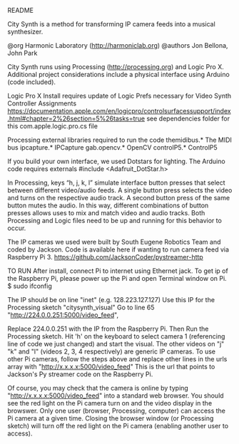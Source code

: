 README

City Synth is a method for transforming IP camera feeds into a musical synthesizer.

@org Harmonic Laboratory (http://harmoniclab.org)
@authors Jon Bellona, John Park

City Synth runs using Processing (http://processing.org) and Logic Pro X. 
Additional project considerations include a physical interface using Arduino (code included).

Logic Pro X
Install requires update of Logic Prefs necessary for Video Synth Controller Assignments
https://documentation.apple.com/en/logicpro/controlsurfacessupport/index.html#chapter=2%26section=5%26tasks=true
	see dependencies folder for this com.apple.logic.pro.cs file 

Processing external libraries required to run the code
themidibus.*	The MIDI bus
ipcapture.*		IPCapture
gab.opencv.* 	OpenCV
controlP5.*		ControlP5

If you build your own interface, we used Dotstars for lighting.
The Arduino code requires externals
#include <Adafruit_DotStar.h>


In Processing, keys “h, j, k, l” simulate interface button presses that select between different video/audio feeds.
A single button press selects the video and turns on the respective audio track. A second button press of the same button mutes the audio. In this way, different combinations of button presses allows uses to mix and match video and audio tracks. Both Processing and Logic files need to be up and running for this behavior to occur.

The IP cameras we used were built by South Eugene Robotics Team and coded by Jackson. Code is available here if wanting to run camera feed via Raspberry Pi 3.
https://github.com/JacksonCoder/pystreamer-http


TO RUN
After install, connect Pi to internet using Ethernet jack. To get ip of the Raspberry Pi, please power up the Pi and open Terminal window on Pi.
$ sudo ifconfig

The IP should be on line "inet" (e.g. 128.223.127.127)
Use this IP for the Processing sketch "citysynth_visual"
Go to line 65 "http://224.0.0.251:5000/video_feed",

Replace 224.0.0.251 with the IP from the Raspberry Pi. 
Then Run the Processing sketch.  Hit 'h' on the keyboard to select camera 1 (referencing line of code we just changed) and start the visual.
The other videos on "j" "k" and "l" (videos 2, 3, 4 respectively) are generic IP cameras. To use other Pi cameras, follow the steps above and replace other lines in the urls array with "http://x.x.x.x:5000/video_feed"  This is the url that points to Jackson's Py streamer code on the Raspberry Pi.

Of course, you may check that the camera is online by typing "http://x.x.x.x:5000/video_feed" into a standard web browser. You should see the red light on the Pi camera turn on and the video display in the browswer.  Only one user (browser, Processing, computer) can access the Pi camera at a given time. Closing the browser window (or Processing sketch) will turn off the red light on the Pi camera (enabling another user to access).